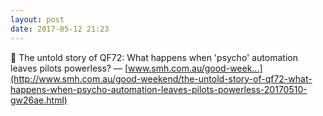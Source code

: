 ```yaml
---
layout: post
date: 2017-05-12 21:23
---
```

🔗 The untold story of QF72: What happens when 'psycho' automation leaves pilots powerless? — [www.smh.com.au/good-week...](http://www.smh.com.au/good-weekend/the-untold-story-of-qf72-what-happens-when-psycho-automation-leaves-pilots-powerless-20170510-gw26ae.html)
